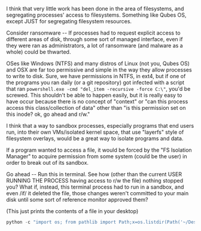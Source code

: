 I think that very little work has been done in the area of filesystems, and segregating processes' access to filesystems. Something like Qubes OS, except JUST for segregating filesystem resources.

Consider ransomware -- If processes had to request explicit access to different areas of disk, through some sort of managed interface, even if they were ran as administrators, a lot of ransomware (and malware as a whole) could be thwarted.

OSes like Windows (NTFS) and many distros of Linux (not you, Qubes OS) and OSX are far too permissive and simple in the way they allow processes to write to disk. Sure, we have permissions in NTFS, in ext4, but if one of the programs you ran daily (or a git repository) got infected with a script that ran `powershell.exe -cmd "del_item -recursive -force C:\"`, you'd be screwed. This shouldn't be able to happen easily, but it is really easy to have occur because there is no concept of "context" or "can this process access this class/collection of data" other than "is this permission set on this inode? ok, go ahead and r/w."

I think that a way to sandbox processes, especially programs that end users run, into their own VMs/isolated kernel space, that use "layerfs" style of filesystem overlays, would be a great way to isolate programs and data.

If a program wanted to access a file, it would be forced by the "FS Isolation Manager" to acquire permission from some system (could be the user) in order to break out of its sandbox.

Go ahead -- Run this in terminal. See how (other than the current USER RUNNING THE PROCESS having access to r/w the file) nothing stopped you? What if, instead, this terminal process had to run in a sandbox, and even /if/ it deleted the file, those changes weren't committed to your main disk until some sort of reference monitor approved them?

(This just prints the contents of a file in your desktop)

```ps1
python -c "import os; from pathlib import Path;x=os.listdir(Path('~/Desktop/').expanduser());x=x[-1];f=open(x,'r');print(''.join(f.readlines()));f.close();print('what if that file got deleted? :3c')"
```
